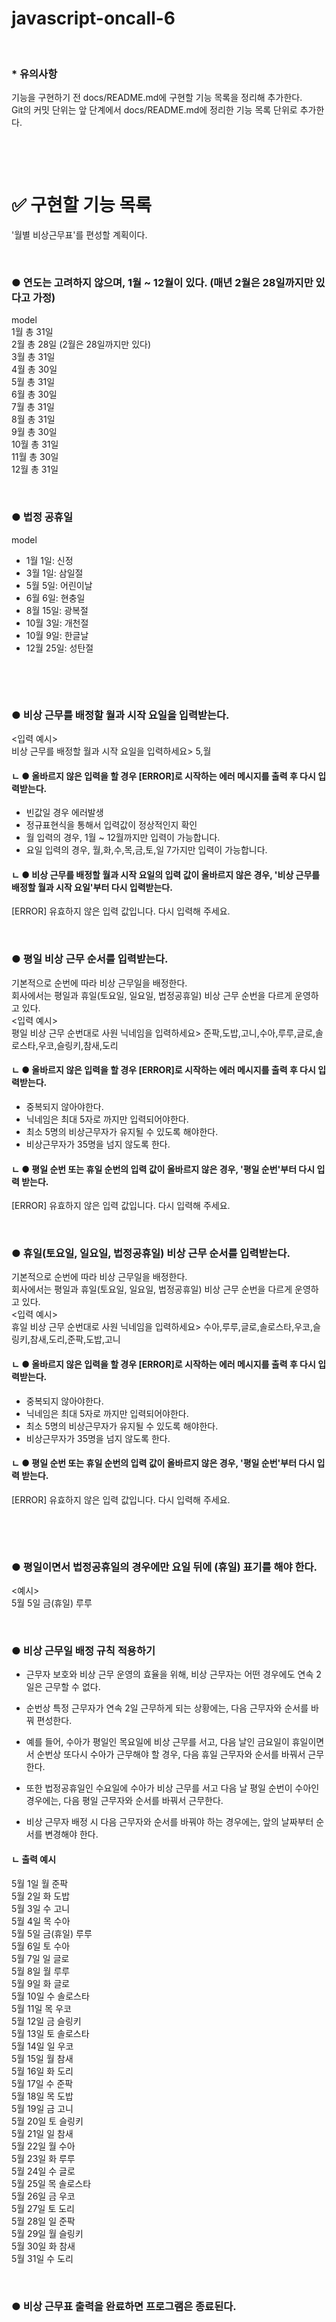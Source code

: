 # javascript-oncall-6

&nbsp; 
### * 유의사항
기능을 구현하기 전 docs/README.md에 구현할 기능 목록을 정리해 추가한다.  
Git의 커밋 단위는 앞 단계에서 docs/README.md에 정리한 기능 목록 단위로 추가한다.


&nbsp; 

&nbsp; 
# ✅ 구현할 기능 목록
'월별 비상근무표'를 편성할 계획이다.


&nbsp; 
### ● 연도는 고려하지 않으며, 1월 ~ 12월이 있다. (매년 2월은 28일까지만 있다고 가정)
model  
1월 총 31일  
2월 총 28일 (2월은 28일까지만 있다)  
3월 총 31일  
4월 총 30일  
5월 총 31일    
6월 총 30일  
7월 총 31일  
8월 총 31일  
9월 총 30일  
10월 총 31일  
11월 총 30일  
12월 총 31일  


&nbsp; 
### ● 법정 공휴일
model  
- 1월 1일: 신정  
- 3월 1일: 삼일절  
- 5월 5일: 어린이날  
- 6월 6일: 현충일  
- 8월 15일: 광복절  
- 10월 3일: 개천절  
- 10월 9일: 한글날  
- 12월 25일: 성탄절  



&nbsp; 

&nbsp; 
### ● 비상 근무를 배정할 월과 시작 요일을 입력받는다.
<입력 예시>  
비상 근무를 배정할 월과 시작 요일을 입력하세요> 5,월

#### ㄴ ● 올바르지 않은 입력을 할 경우 [ERROR]로 시작하는 에러 메시지를 출력 후 다시 입력받는다.
- 빈값일 경우 에러발생
- 정규표현식을 통해서 입력값이 정상적인지 확인
- 월 입력의 경우, 1월 ~ 12월까지만 입력이 가능합니다.
- 요일 입력의 경우, 월,화,수,목,금,토,일 7가지만 입력이 가능합니다.

#### ㄴ ● 비상 근무를 배정할 월과 시작 요일의 입력 값이 올바르지 않은 경우, '비상 근무를 배정할 월과 시작 요일'부터 다시 입력받는다.
[ERROR] 유효하지 않은 입력 값입니다. 다시 입력해 주세요.

&nbsp; 
### ● 평일 비상 근무 순서를 입력받는다.
기본적으로 순번에 따라 비상 근무일을 배정한다.  
회사에서는 평일과 휴일(토요일, 일요일, 법정공휴일) 비상 근무 순번을 다르게 운영하고 있다.  
<입력 예시>  
평일 비상 근무 순번대로 사원 닉네임을 입력하세요> 준팍,도밥,고니,수아,루루,글로,솔로스타,우코,슬링키,참새,도리

#### ㄴ ● 올바르지 않은 입력을 할 경우 [ERROR]로 시작하는 에러 메시지를 출력 후 다시 입력받는다.
- 중복되지 않아야한다.
- 닉네임은 최대 5자로 까지만 입력되어야한다.
- 최소 5명의 비상근무자가 유지될 수 있도록 해야한다.
- 비상근무자가 35명을 넘지 않도록 한다.


#### ㄴ ● 평일 순번 또는 휴일 순번의 입력 값이 올바르지 않은 경우, '평일 순번'부터 다시 입력 받는다.
[ERROR] 유효하지 않은 입력 값입니다. 다시 입력해 주세요.

&nbsp; 
### ● 휴일(토요일, 일요일, 법정공휴일) 비상 근무 순서를 입력받는다.
기본적으로 순번에 따라 비상 근무일을 배정한다.  
회사에서는 평일과 휴일(토요일, 일요일, 법정공휴일) 비상 근무 순번을 다르게 운영하고 있다.  
<입력 예시>  
휴일 비상 근무 순번대로 사원 닉네임을 입력하세요> 수아,루루,글로,솔로스타,우코,슬링키,참새,도리,준팍,도밥,고니

#### ㄴ ● 올바르지 않은 입력을 할 경우 [ERROR]로 시작하는 에러 메시지를 출력 후 다시 입력받는다.
- 중복되지 않아야한다.
- 닉네임은 최대 5자로 까지만 입력되어야한다.
- 최소 5명의 비상근무자가 유지될 수 있도록 해야한다.
- 비상근무자가 35명을 넘지 않도록 한다.



#### ㄴ ● 평일 순번 또는 휴일 순번의 입력 값이 올바르지 않은 경우, '평일 순번'부터 다시 입력 받는다.
[ERROR] 유효하지 않은 입력 값입니다. 다시 입력해 주세요.


&nbsp; 



&nbsp; 
### ● 평일이면서 법정공휴일의 경우에만 요일 뒤에 (휴일) 표기를 해야 한다.
<예시>  
5월 5일 금(휴일) 루루  


&nbsp; 
### ● 비상 근무일 배정 규칙 적용하기

- 근무자 보호와 비상 근무 운영의 효율을 위해, 비상 근무자는 어떤 경우에도 연속 2일은 근무할 수 없다.
- 순번상 특정 근무자가 연속 2일 근무하게 되는 상황에는, 다음 근무자와 순서를 바꿔 편성한다.
- 예를 들어, 수아가 평일인 목요일에 비상 근무를 서고, 다음 날인 금요일이 휴일이면서 순번상 또다시 수아가 근무해야 할 경우,
다음 휴일 근무자와 순서를 바꿔서 근무한다.
- 또한 법정공휴일인 수요일에 수아가 비상 근무를 서고 다음 날 평일 순번이 수아인 경우에는,
다음 평일 근무자와 순서를 바꿔서 근무한다.

- 비상 근무자 배정 시 다음 근무자와 순서를 바꿔야 하는 경우에는, 앞의 날짜부터 순서를 변경해야 한다.

 
#### ㄴ  출력 예시
5월 1일 월 준팍  
5월 2일 화 도밥  
5월 3일 수 고니  
5월 4일 목 수아  
5월 5일 금(휴일) 루루  
5월 6일 토 수아  
5월 7일 일 글로  
5월 8일 월 루루  
5월 9일 화 글로  
5월 10일 수 솔로스타  
5월 11일 목 우코  
5월 12일 금 슬링키  
5월 13일 토 솔로스타  
5월 14일 일 우코  
5월 15일 월 참새  
5월 16일 화 도리  
5월 17일 수 준팍  
5월 18일 목 도밥  
5월 19일 금 고니  
5월 20일 토 슬링키  
5월 21일 일 참새  
5월 22일 월 수아  
5월 23일 화 루루  
5월 24일 수 글로  
5월 25일 목 솔로스타  
5월 26일 금 우코  
5월 27일 토 도리  
5월 28일 일 준팍  
5월 29일 월 슬링키  
5월 30일 화 참새  
5월 31일 수 도리  



&nbsp; 
### ● 비상 근무표 출력을 완료하면 프로그램은 종료된다.

